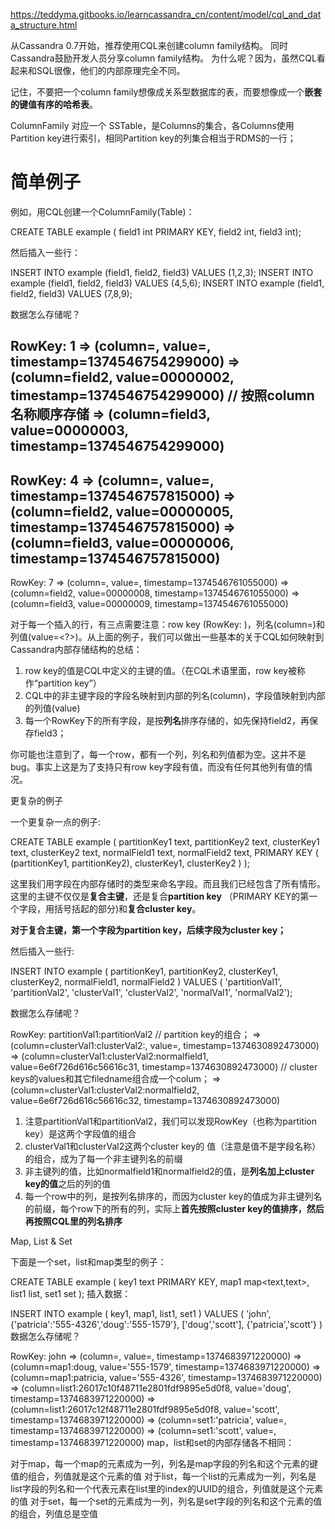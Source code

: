 https://teddyma.gitbooks.io/learncassandra_cn/content/model/cql_and_data_structure.html

从Cassandra 0.7开始，推荐使用CQL来创建column family结构。 同时Cassandra鼓励开发人员分享column family结构。 为什么呢？因为，虽然CQL看起来和SQL很像，他们的内部原理完全不同。

记住，不要把一个column family想像成关系型数据库的表，而要想像成一个**嵌套的键值有序的哈希表**。

ColumnFamily 对应一个 SSTable，是Columns的集合，各Columns使用Partition key进行索引，相同Partition key的列集合相当于RDMS的一行；

# 简单例子

例如，用CQL创建一个ColumnFamily(Table)：

CREATE TABLE example (
    field1 int PRIMARY KEY,
    field2 int,
    field3 int);

然后插入一些行：

INSERT INTO example (field1, field2, field3) VALUES (1,2,3);
INSERT INTO example (field1, field2, field3) VALUES (4,5,6); 
INSERT INTO example (field1, field2, field3) VALUES (7,8,9);

数据怎么存储呢？

RowKey: 1
=> (column=, value=, timestamp=1374546754299000)
=> (column=field2, value=00000002, timestamp=1374546754299000) // 按照column名称顺序存储
=> (column=field3, value=00000003, timestamp=1374546754299000)
-------------------
RowKey: 4
=> (column=, value=, timestamp=1374546757815000)
=> (column=field2, value=00000005, timestamp=1374546757815000)
=> (column=field3, value=00000006, timestamp=1374546757815000)
-------------------
RowKey: 7
=> (column=, value=, timestamp=1374546761055000)
=> (column=field2, value=00000008, timestamp=1374546761055000)
=> (column=field3, value=00000009, timestamp=1374546761055000)

对于每一个插入的行，有三点需要注意：row key (RowKey: <?>)，列名(column=<?>)和列值(value=<?>)。从上面的例子，我们可以做出一些基本的关于CQL如何映射到Cassandra内部存储结构的总结：

1. row key的值是CQL中定义的主键的值。（在CQL术语里面，row key被称作“partition key”）
2. CQL中的非主键字段的字段名映射到内部的列名(column)，字段值映射到内部的列值(value)
3. 每一个RowKey下的所有字段，是按**列名**排序存储的，如先保持field2，再保存field3；

你可能也注意到了，每一个row，都有一个列，列名和列值都为空。这并不是bug。事实上这是为了支持只有row key字段有值，而没有任何其他列有值的情况。

更复杂的例子

一个更复杂一点的例子:

CREATE TABLE example (
    partitionKey1 text,
    partitionKey2 text,
    clusterKey1 text,
    clusterKey2 text,
    normalField1 text,
    normalField2 text,
    PRIMARY KEY (
        (partitionKey1, partitionKey2),
        clusterKey1, clusterKey2
        )
    );

这里我们用字段在内部存储时的类型来命名字段。而且我们已经包含了所有情形。这里的主键不仅仅是**复合主键**，还是复合**partition key** （PRIMARY KEY的第一个字段，用括号括起的部分)和**复合cluster key**。

**对于复合主键，第一个字段为partition key，后续字段为cluster key；**

然后插入一些行:

INSERT INTO example (
    partitionKey1,
    partitionKey2,
    clusterKey1,
    clusterKey2,
    normalField1,
    normalField2
    ) VALUES (
    'partitionVal1',
    'partitionVal2',
    'clusterVal1',
    'clusterVal2',
    'normalVal1',
    'normalVal2');

数据怎么存储呢？

RowKey: partitionVal1:partitionVal2   // partition key的组合；
=> (column=clusterVal1:clusterVal2:, value=, timestamp=1374630892473000) 
=> (column=clusterVal1:clusterVal2:normalfield1, value=6e6f726d616c56616c31, timestamp=1374630892473000) // cluster keys的values和其它filedname组合成一个colum；
=> (column=clusterVal1:clusterVal2:normalfield2, value=6e6f726d616c56616c32, timestamp=1374630892473000)

1. 注意partitionVal1和partitionVal2，我们可以发现RowKey（也称为partition key）是这两个字段值的组合
2. clusterVal1和clusterVal2这两个cluster key的 值（注意是值不是字段名称）的组合，成为了每一个非主键列名的前缀
3. 非主键列的值，比如normalfield1和normalfield2的值，是**列名加上cluster key的值**之后的列的值
3. 每一个row中的列，是按列名排序的，而因为cluster key的值成为非主键列名的前缀，每个row下的所有的列，实际上**首先按照cluster key的值排序，然后再按照CQL里的列名排序**

Map, List & Set

下面是一个set，list和map类型的例子：

CREATE TABLE example (
    key1 text PRIMARY KEY,
    map1 map<text,text>,
    list1 list<text>,
    set1 set<text>
    );
插入数据：

INSERT INTO example (
    key1,
    map1,
    list1,
    set1
    ) VALUES (
    'john',
    {'patricia':'555-4326','doug':'555-1579'},
    ['doug','scott'],
    {'patricia','scott'}
    )
数据怎么存储呢？

RowKey: john
=> (column=, value=, timestamp=1374683971220000)
=> (column=map1:doug, value='555-1579', timestamp=1374683971220000)
=> (column=map1:patricia, value='555-4326', timestamp=1374683971220000)
=> (column=list1:26017c10f48711e2801fdf9895e5d0f8, value='doug', timestamp=1374683971220000)
=> (column=list1:26017c12f48711e2801fdf9895e5d0f8, value='scott', timestamp=1374683971220000)
=> (column=set1:'patricia', value=, timestamp=1374683971220000)
=> (column=set1:'scott', value=, timestamp=1374683971220000)
map，list和set的内部存储各不相同：

对于map，每一个map的元素成为一列，列名是map字段的列名和这个元素的键值的组合，列值就是这个元素的值
对于list，每一个list的元素成为一列，列名是list字段的列名和一个代表元素在list里的index的UUID的组合，列值就是这个元素的值
对于set，每一个set的元素成为一列，列名是set字段的列名和这个元素的值的组合，列值总是空值